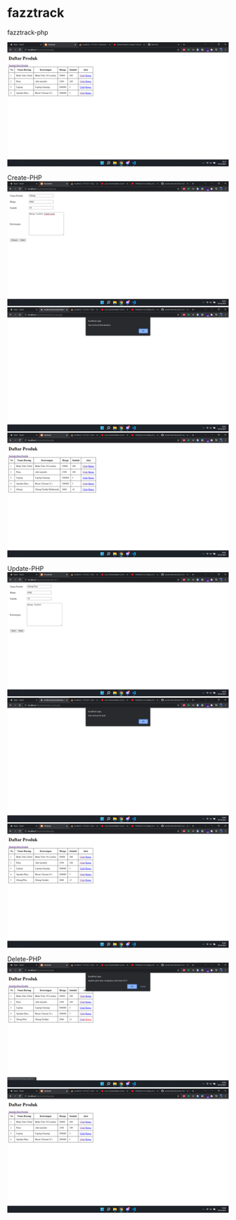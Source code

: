 # fazztrack

fazztrack-php

![image1!](img/image1.png)

Create-PHP
![image2!](img/image2.png)
![image3!](img/image3.png)
![image4!](img/image4.png)

Update-PHP
![image5!](img/image5.png)
![image6!](img/image6.png)
![image7!](img/image7.png)

Delete-PHP
![image8!](img/image8.png)
![image9!](img/image9.png)
